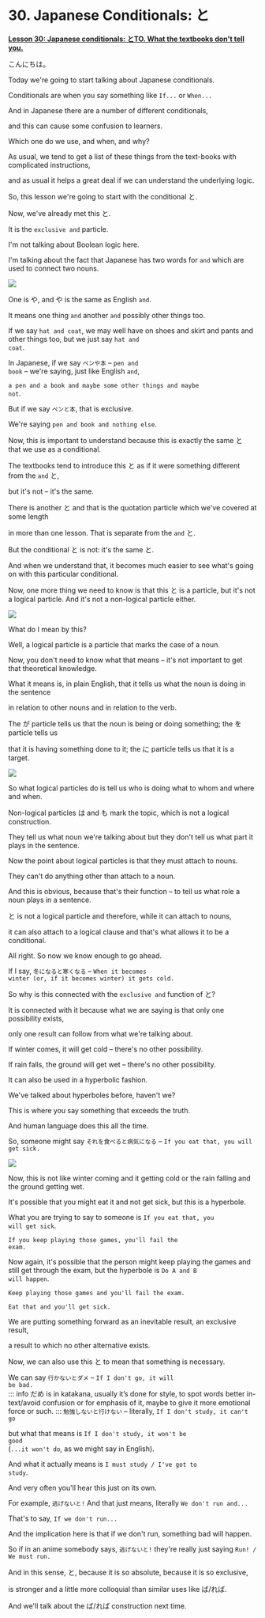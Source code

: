 # **30. Japanese Conditionals: と**

[**Lesson 30: Japanese conditionals: とTO. What the textbooks don't tell you.**](https://www.youtube.com/watch?v=IkolA524WC0&list=PLg9uYxuZf8x_A-vcqqyOFZu06WlhnypWj&index=32&pp=iAQB)

こんにちは。

Today we're going to start talking about Japanese conditionals.

Conditionals are when you say something like <code>If...</code> or <code>When...</code>

And in Japanese there are a number of different conditionals,

and this can cause some confusion to learners.

Which one do we use, and when, and why?

As usual, we tend to get a list of these things from the text-books with complicated instructions,

and as usual it helps a great deal if we can understand the underlying logic.

So, this lesson we're going to start with the conditional と.

Now, we've already met this と.

It is the <code>exclusive and</code> particle.

I'm not talking about Boolean logic here.

I'm talking about the fact that Japanese has two words for <code>and</code> which are used to connect two nouns.

![](media/image405.webp)

One is や, and や is the same as English <code>and</code>.

It means one thing <code>and</code> another <code>and</code> possibly other things too.

If we say <code>hat and coat</code>, we may well have on shoes and skirt and pants and other things too, but we just say <code>hat and coat</code>.

In Japanese, if we say <code>ペンや本</code> – <code>pen and book</code> – we're saying, just like English <code>and</code>,

<code>a pen and a book and maybe some other things and maybe not</code>.

But if we say <code>ペンと本</code>, that is exclusive.

We're saying <code>pen and book and nothing else</code>.

Now, this is important to understand because this is exactly the same と that we use as a conditional.

The textbooks tend to introduce this と as if it were something different from the <code>and</code> と,

but it's not – it's the same.

There is another と and that is the quotation particle which we've covered at some length

in more than one lesson. That is separate from the <code>and</code> と.

But the conditional と is not: it's the same と.

And when we understand that, it becomes much easier to see what's going on with this particular conditional.

Now, one more thing we need to know is that this と is a particle, but it's not a logical particle. And it's not a non-logical particle either.

![](media/image878.webp)

What do I mean by this?

Well, a logical particle is a particle that marks the case of a noun.

Now, you don't need to know what that means – it's not important to get that theoretical knowledge.

What it means is, in plain English, that it tells us what the noun is doing in the sentence

in relation to other nouns and in relation to the verb.

The が particle tells us that the noun is being or doing something; the を particle tells us

that it is having something done to it; the に particle tells us that it is a target.

![](media/image256.webp)

So what logical particles do is tell us who is doing what to whom and where and when.

Non-logical particles は and も mark the topic, which is not a logical construction.

They tell us what noun we're talking about but they don't tell us what part it plays in the sentence.

Now the point about logical particles is that they must attach to nouns.

They can't do anything other than attach to a noun.

And this is obvious, because that's their function – to tell us what role a noun plays in a sentence.

と is not a logical particle and therefore, while it can attach to nouns,

it can also attach to a logical clause and that's what allows it to be a conditional.

All right. So now we know enough to go ahead.

If I say, <code>冬になると寒くなる</code> – <code>When it becomes winter (or, if it becomes winter) it gets cold.</code>

So why is this connected with the <code>exclusive and</code> function of と?

It is connected with it because what we are saying is that only one possibility exists,

only one result can follow from what we're talking about.

If winter comes, it will get cold – there's no other possibility.

If rain falls, the ground will get wet – there's no other possibility.

It can also be used in a hyperbolic fashion.

We've talked about hyperboles before, haven't we?

This is where you say something that exceeds the truth.

And human language does this all the time.

So, someone might say <code>それを食べると病気になる</code> – <code>If you eat that, you will get sick.</code>

![](media/image762.webp)

Now, this is not like winter coming and it getting cold or the rain falling and the ground getting wet.

It's possible that you might eat it and not get sick, but this is a hyperbole.

What you are trying to say to someone is <code>If you eat that, you will get sick</code>.

<code>If you keep playing those games, you'll fail the exam.</code>

Now again, it's possible that the person might keep playing the games and still get through the exam, but the hyperbole is <code>Do A and B will happen</code>.

<code>Keep playing those games and you'll fail the exam.</code>

<code>Eat that and you'll get sick.</code>

We are putting something forward as an inevitable result, an exclusive result,

a result to which no other alternative exists.

Now, we can also use this と to mean that something is necessary.

We can say <code>行かないとダメ</code> – <code>If I don't go, it will be bad.</code>  
::: info
だめ is in katakana, usually it’s done for style, to spot words better in-text/avoid confusion or for emphasis of it, maybe to give it more emotional force or such.
:::
<code>勉強しないと行けない</code> – literally, <code>If I don't study, it can't go</code>

but what that means is <code>If I don't study, it won't be good</code>  
(<code>...it won't do</code>, as we might say in English).

And what it actually means is <code>I must study / I've got to study</code>.

And very often you'll hear this just on its own.

For example, <code>逃げないと!</code> And that just means, literally <code>We don't run and...</code>

That's to say, <code>If we don't run...</code>

And the implication here is that if we don't run, something bad will happen.

So if in an anime somebody says, <code>逃げないと!</code> they're really just saying <code>Run! / We must run.</code>

And in this sense, と, because it is so absolute, because it is so exclusive,

is stronger and a little more colloquial than similar uses like ば/れば.

And we'll talk about the ば/れば construction next time.
